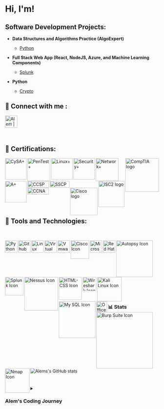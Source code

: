 # Hi, I'm! 

## Software Development Projects:

- <b>Data Structures and Algorithms Practice (AlgoExpert)</b>
  - [Python](https://www.google.com/)
- <b>Full Stack Web App (React, NodeJS, Azure, and Machine Learning Components)</b>
  - [Splunk](https://www.google.com/)
  
- <b>Python</b>
  - [Crypto](https://www.google.com/)

## :iphone: Connect with me :

[<img align="left" alt="Alem | LinkedIn" width="40px" src="https://upload.wikimedia.org/wikipedia/commons/8/81/LinkedIn_icon.svg" />](https://www.linkedin.com/in/mylink)

<br><br><br><br>
## :scroll: Certifications:

[<img align="right" alt="CompTIA logo" width="110px" src="https://upload.wikimedia.org/wikipedia/commons/6/62/Comptia-logo.svg" />](https://www.comptia.org/)
<img align="left" alt="CySA+" width="70px" src="https://github.com/infinity-set/infinity-set/assets/142350896/3840bd48-e4db-4a2e-9a97-18628d51f4d9" />
<img align="left" alt="PenTest+" width="75px" src="https://github.com/infinity-set/infinity-set/assets/142350896/c82f9e16-0839-40db-84c6-4070e170dfea" />
<img align="left" alt="Linux+" width="70px" src="https://github.com/infinity-set/infinity-set/assets/142350896/40f8aa9a-3971-47af-a170-1a1f8302f78f" />
<img align="left" alt="Security+" width="70px" src="https://github.com/infinity-set/infinity-set/assets/142350896/186d480d-9468-4af4-bfcc-c24a53ef5f81" />
<img align="left" alt="Network+" width="75px" src="https://github.com/infinity-set/infinity-set/assets/142350896/2ad3cd09-152d-4010-aef8-361e896e7118" />
<img align="left" alt="A+" width="70px" src="https://github.com/infinity-set/infinity-set/assets/142350896/8a2dbd52-9626-4b12-86fe-b7e6bfd55911" />

<br><br>
[<img align="right" alt="ISC2 logo" width="85px" src="https://upload.wikimedia.org/wikipedia/commons/8/8c/%28ISC%29%C2%B2_logo_%28vectorized%29.svg" />](https://www.isc2.org/)
<img align="left" alt="CCSP" width="70px" height="22px" src="https://github.com/infinity-set/infinity-set/assets/142350896/35541783-2f44-43d8-bec5-732481942327" />
<img align="left" alt="SSCP" width="65px" height="22px" src="https://github.com/infinity-set/infinity-set/assets/142350896/91d83ab1-682e-4277-bd1a-033da9100ce1" />
<br>
<br>
[<img align="right" alt="Cisco logo" width="90px" src="https://upload.wikimedia.org/wikipedia/commons/archive/6/64/20180706165010%21Cisco_logo.svg" />](https://www.cisco.com/) 
  
<img align="left" alt="CCNA" width="70px" height="22px" src="https://github.com/infinity-set/infinity-set/assets/142350896/f51dcb06-a2fa-4c8c-ba1a-8d495a68b6f6" />

<br><br>
<br><br>

## :hammer: Tools and Technologies:
<br><br>
[<img align="left" alt="Python Icon" width="40px" src="https://upload.wikimedia.org/wikipedia/commons/c/c3/Python-logo-notext.svg" />][python]
[<img align="left" alt="Github Icon" width="40px" src="https://upload.wikimedia.org/wikipedia/commons/3/3f/Git_icon.svg" />][git]
[<img align="left" alt="Linux Icon" width="40px" src="https://upload.wikimedia.org/wikipedia/commons/3/35/Tux.svg" />][linux]
[<img align="left" alt="Virtual Box Icon" width="40px" src="https://upload.wikimedia.org/wikipedia/commons/e/ea/Virtualbox_Faenza.svg" />][virtualbox]
[<img align="left" alt="Vmware Icon" width="40px" src="https://upload.wikimedia.org/wikipedia/commons/5/5a/Vmware_workstation_16_icon.svg" />][vmware]
[<img align="left" alt="Cisco Icon" width="60px" src="https://upload.wikimedia.org/wikipedia/commons/archive/6/64/20180706165010%21Cisco_logo.svg" />][cisco]
[<img align="left" alt="Microsoft Icon" width="40px" src="https://upload.wikimedia.org/wikipedia/commons/3/34/Windows_logo_-_2012_derivative.svg" />][windows]
[<img align="left" alt="Red Hat Icon" width="40px" src="https://upload.wikimedia.org/wikipedia/commons/d/d8/Red_Hat_logo.svg" />][red_hat]
[<img align="left" alt="Autopsy Icon" width="120px" src="https://www.autopsy.com/wp-content/uploads/2019/08/autopsy-logo.svg" />][autopsy]
[<img align="left" alt="Splunk Icon" width="60px" src="https://upload.wikimedia.org/wikipedia/commons/e/e8/Splunk-Logo.jpg" />][splunk]
[<img align="left" alt="Nessus Icon" width="110px" src="https://upload.wikimedia.org/wikipedia/commons/c/c1/Nessus-Professional-FullColor-RGB.svg" />][nessus]
<br><br><br>
[<img align="left" alt="HTML-CSS Icon" width="75px" src="https://upload.wikimedia.org/wikipedia/commons/1/10/CSS3_and_HTML5_logos_and_wordmarks.svg" />][html_css]
[<img align="left" alt="Wireshark Icon" width="45px" src="https://upload.wikimedia.org/wikipedia/commons/d/df/Wireshark_icon.svg" />][wireshark]
<br><br><br>
[<img align="left" alt="Kali Linux Icon" width="80px" src="https://upload.wikimedia.org/wikipedia/commons/2/2b/Kali-dragon-icon.svg" />][kali]<br>
[<img align="left" alt="My SQL Icon" width="120px" src="https://upload.wikimedia.org/wikipedia/commons/0/0a/MySQL_textlogo.svg" />][my_sql]
[<img align="left" alt="Office 365 Icon" width="35px" src="https://upload.wikimedia.org/wikipedia/commons/0/0e/Microsoft_365_%282022%29.svg" />][office_365]
[<img align="left" alt="Burp Suite Icon" width="185px" src="https://upload.wikimedia.org/wikipedia/commons/f/f2/Logo_of_PortSwigger.svg" />][burp_suite]
[<img align="left" alt="Nmap Icon" width="80px" src="https://nmap.org/images/sitelogo.png" />][nmap]


[kali]: https://www.kali.org/
[nmap]: https://nmap.org/
[burp_suite]: https://portswigger.net/burp
[my_sql]: https://www.mysql.com/
[html_css]: https://www.w3schools.com/html/
[office_365]: https://www.office.com/
[wireshark]: https://www.wireshark.org/
[nessus]: https://www.tenable.com/products/nessus
[splunk]: https://www.splunk.com/
[autopsy]: https://www.autopsy.com/
[red_hat]: https://www.redhat.com/
[windows]: https://www.microsoft.com/
[cisco]: https://www.cisco.com
[vmware]: https://www.vmware.com/products/workstation-pro.html 
[virtualbox]: https://www.virtualbox.org/
[python]: https://www.python.org/
[git]: https://git-scm.com/.org/
[linux]: https://www.linux.org/

<br><br>
#

### 📊 Stats

![Alems's GitHub stats](https://github-readme-stats.vercel.app/api?username=infinity-set&show_icons=true&theme=gruvbox)

#

<details>
 <summary><h3>Alem's Coding Journey</h3></summary>
   I started my coding journey as a
